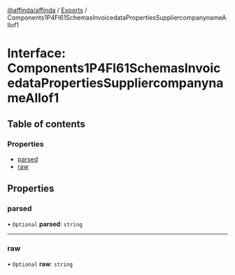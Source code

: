 [@affinda/affinda](../README.md) / [Exports](../modules.md) / Components1P4Fl61SchemasInvoicedataPropertiesSuppliercompanynameAllof1

# Interface: Components1P4Fl61SchemasInvoicedataPropertiesSuppliercompanynameAllof1

## Table of contents

### Properties

- [parsed](Components1P4Fl61SchemasInvoicedataPropertiesSuppliercompanynameAllof1.md#parsed)
- [raw](Components1P4Fl61SchemasInvoicedataPropertiesSuppliercompanynameAllof1.md#raw)

## Properties

### parsed

• `Optional` **parsed**: `string`

___

### raw

• `Optional` **raw**: `string`
